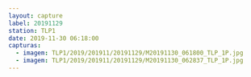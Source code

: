 ```yaml
---
layout: capture
label: 20191129
station: TLP1
date: 2019-11-30 06:18:00
capturas:
  - imagem: TLP1/2019/201911/20191129/M20191130_061800_TLP_1P.jpg
  - imagem: TLP1/2019/201911/20191129/M20191130_062837_TLP_1P.jpg
---
```

